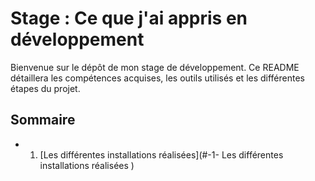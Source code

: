 #  Stage : Ce que j'ai appris en développement

Bienvenue sur le dépôt de mon stage de développement. 
Ce README détaillera les compétences acquises, les outils utilisés et les différentes étapes du projet.

## Sommaire

+ 1. [Les différentes installations réalisées](#-1- Les différentes installations réalisées )

